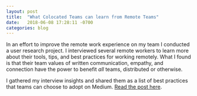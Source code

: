 ```yaml
---
layout: post
title:  "What Colocated Teams can learn from Remote Teams"
date:   2018-06-08 17:28:11 -0700
categories: blog
---
```


In an effort to improve the remote work experience on my team I conducted a user research project. I interviewed several remote workers to learn more about their tools, tips, and best practices for working remotely. What I found is that their team values of written communication, empathy, and connection have the power to benefit _all_ teams, distributed or otherwise.

I gathered my interview insights and shared them as a list of best practices that teams can choose to adopt on Medium. [Read the post here](https://medium.com/@elnoelle/what-colocated-teams-can-learn-from-remote-teams-f48bb4a708d1).
